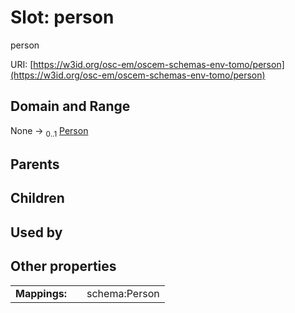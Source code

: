 
# Slot: person

person

URI: [https://w3id.org/osc-em/oscem-schemas-env-tomo/person](https://w3id.org/osc-em/oscem-schemas-env-tomo/person)


## Domain and Range

None &#8594;  <sub>0..1</sub> [Person](Person.md)

## Parents


## Children


## Used by


## Other properties

|  |  |  |
| --- | --- | --- |
| **Mappings:** | | schema:Person |